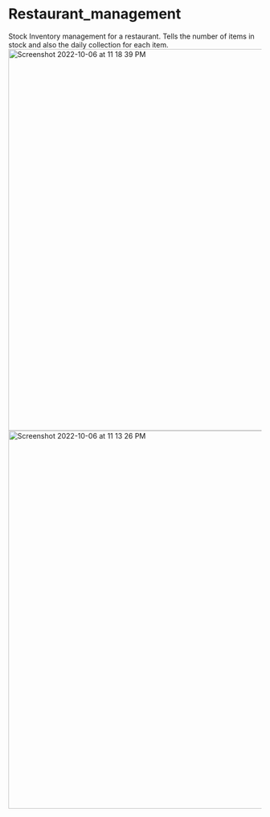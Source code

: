 # Restaurant_management
Stock Inventory management for a restaurant.
Tells the number of items in stock and also the daily collection for each item.
<img width="760" alt="Screenshot 2022-10-06 at 11 18 39 PM" src="https://user-images.githubusercontent.com/70150362/194460839-03ea3aa1-7a41-45a4-a08d-dceba950c69a.png">
<img width="753" alt="Screenshot 2022-10-06 at 11 13 26 PM" src="https://user-images.githubusercontent.com/70150362/194460567-f892d269-edbd-496b-aef9-d73028a64598.png">

